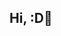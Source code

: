 ## Hi, :D👋

<!-- ## My Repositories
### Projects
- [게시판](https://github.com/min2oyo/codinggangsa-board)
- [가위바위보 게임](https://github.com/min2oyo/noona-react-rps)
- [날씨](https://github.com/min2oyo/noona-react-weather)
- [H&M](https://github.com/min2oyo/noona-react-hnm)
- [연락처](https://github.com/min2oyo/noona-react-phonebook)
- [Netflix](https://github.com/min2oyo/legobitna-react-netflix)
- [Amazon](https://github.com/min2oyo/reactbacksu-amazon)

### 기능 정리
- [React](https://github.com/min2oyo/react-test)

### Study
- WEB
  - [Do it! 웹 표준의 정석](https://github.com/min2oyo/Eun-Sook-Kim-web)

- React
  - [(P)코알누 - React](https://github.com/min2oyo/noona-react)

- Java
  - [예제 정리](https://github.com/min2oyo/java)

- Spring
  - [온노트 - jsp](https://github.com/min2oyo/withonnote-jsp)

<br><br><br><br><br><br><br><br><br>


## 기존
- 기존 프로젝트들
<!--   - [공원, 어디로 갈까?](https://github.com/Couch-Coders/7th-park-fe) -->
<!--   - [영어 단어장](https://github.com/min2oyo/voca) -->
<!--   - [영화 소개](https://github.com/min2oyo/movies)
  - [H&M](https://github.com/min2oyo/hnm)
  - [연락처 관리](https://github.com/min2oyo/phonebook)
  - [세계 날씨](https://github.com/min2oyo/world-weather)
  - [제주 여행](https://github.com/min2oyo/dream-jeju)
  - [로그인(node.js)](https://github.com/min2oyo/login-lecture)
  - [Amazon](https://github.com/min2oyo/amazon)
  - [Google](https://github.com/min2oyo/google) -->


<!-- - 기존 학습
  - [MarkDown 문법](https://github.com/min2oyo/markdown)
  - [팀 개발 Git](https://github.com/min2oyo/iTshirt)
  - [DoIt - 반응형 웹 페이지](https://github.com/min2oyo/doit-web-responsive)
  - [DoIt - 자바 완전 정복](https://github.com/min2oyo/java-complete-conquest)
  - [KoreaIT - Java test](https://github.com/min2oyo/java-answer)
  - [(P)코알누 - Web](https://github.com/min2oyo/noona-web)
  - [(P)코알누 - JavaScript](https://github.com/min2oyo/noona-js)
  - [(P)코알누 - React](https://github.com/min2oyo/noona-react-old)
  - [생활코딩 - React](https://github.com/min2oyo/egoing-react)
  - [생활코딩 - Java](https://github.com/min2oyo/egoing-java)
  - [생활코딩 - Python](https://github.com/min2oyo/egoing-python)

-  Skills
  - [React - Router](https://github.com/min2oyo/noona-react-router)
  - [React - Redux](https://github.com/min2oyo/noona-react-redux)
  - [React - TypeScript](https://github.com/min2oyo/angma-react-typescript)
  - [React - Style Components](https://github.com/min2oyo/nomad-style-components) -->



<!--
**min2oyo/min2oyo** is a ✨ _special_ ✨ repository because its `README.md` (this file) appears on your GitHub profile.

Here are some ideas to get you started:

- 🔭 I’m currently working on ...
- 🌱 I’m currently learning ...
- 👯 I’m looking to collaborate on ...
- 🤔 I’m looking for help with ...
- 💬 Ask me about ...
- 📫 How to reach me: ...
- 😄 Pronouns: ...
- ⚡ Fun fact: ...
-->
